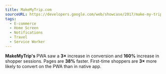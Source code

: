 ```yaml
---
title: MakeMyTrip.com
sourceURL: https://developers.google.com/web/showcase/2017/make-my-trip
tags:
  - E-commerce
  - Home Screen
  - Notifications
  - Travel
  - Service Worker
---
```


**MakeMyTrip's** PWA saw a **3×** increase in conversion and **160%** increase in shopper sessions. Pages are **38%** faster. First-time shoppers are **3×** more likely to convert on the PWA than in native app.
